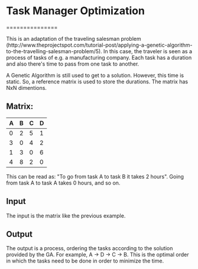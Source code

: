 # Task Manager Optimization
===============

<p>This is an adaptation of the traveling salesman problem (http://www.theprojectspot.com/tutorial-post/applying-a-genetic-algorithm-to-the-travelling-salesman-problem/5). 
In this case, the traveler is seen as a process of tasks of e.g. a manufacturing company. Each task has a duration and also there's time to pass from one task to another.</p>

<p>A Genetic Algorithm is still used to get to a solution. However, this time is static. So, a reference matrix is used to store the durations. The matrix has NxN dimentions.</p>

## Matrix:

| A | B | C | D |
|---|---|---|---|
| 0 | 2 | 5 | 1 |
| 3 | 0 | 4 | 2 |
| 1 | 3 | 0 | 6 |
| 4 | 8 | 2 | 0 |

This can be read as: "To go from task A to task B it takes 2 hours". Going from task A to task A takes 0 hours, and so on.

## Input
<p>The input is the matrix like the previous example.</p>

## Output
<p>The output is a process, ordering the tasks according to the solution provided by the GA. For example, 
A -> D -> C -> B. This is the optimal order in which the tasks need to be done in order to minimize the time.</p>